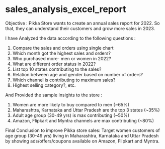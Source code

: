 # sales_analysis_excel_report

Objective : Pikka Store wants to create an annual sales report for 2022. So that, they can understand their customers and grow more sales in 2023.

I have Analyzed the data according to the following questions : 
  1. Compare the sales and orders using single chart
  2. Which month got the highest sales and orders?
  3. Who purchased more- men or women in 2022?
  4. What are different order status in 2022?
  5. List top 10 states contributing to the sales?
  6. Relation between age and gender based on number of orders?
  7. Which channel is contributing to maximum sales?
  8. Highest selling category?, etc.

And Provided the sample Insights to the store : 
  1. Women are more likely to buy compared to men (~65%)
  2. Maharashtra, Karnataka and Uttar Pradesh are the top 3 states (~35%)
  3. Adult age group (30-49 yrs) is max contributing (~50%)
  4. Amazon, Flipkart and Myntra channels are max contributing (~80%)

Final Conclusion to improve Pikka store sales:
  Target women customers of age group (30-49 yrs) living in Maharashtra, Karnataka and Uttar Pradesh by showing ads/offers/coupons available on Amazon, Flipkart and Myntra.

